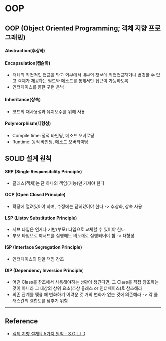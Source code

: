 # OOP
## OOP (Object Oriented Programming; 객체 지향 프로그래밍)
#### Abstraction(추상화)
#### Encapsulation(캡슐화)
* 객체의 직접적인 접근을 막고 외부에서 내부의 정보에 직접접근하거나 변경할 수 없고 객체가 제공하는 필드와 메소드를 통해서만 접근이 가능하도록
* 인터페이스를 통한 구현 은닉
#### Inheritance(상속)
* 코드의 재사용성과 유지보수를 위해 사용
#### Polymorphism(다형성)
* Compile time: 정적 바인딩, 메소드 오버로딩
* Runtime: 동적 바인딩, 메소드 오버라이딩

## SOLID 설계 원칙
#### SRP (Single Responsibility Principle)
* 클래스(객체)는 단 하나의 책임(기능)만 가져야 한다
#### OCP (Open Closed Principle)
* 확장에 열려있어야 하며, 수정에는 닫혀있어야 한다 -> 추상화, 상속 사용 
#### LSP (Listov Substitution Principle)
* 서브 타입은 언제나 기반(부모) 타입으로 교체할 수 있어야 한다
* 부모 타입으로 메서드를 실행해도 의도대로 실행되어야 함 -> 다형성
#### ISP (Interface Segregation Principle)
* 인터페이스의 단일 책임 강조
#### DIP (Dependency Inversion Principle)
* 어떤 Class를 참조해서 사용해야하는 상황이 생긴다면, 그 Class를 직접 참조하는 것이 아니라 그 대상의 상위 요소(추상 클래스 or 인터페이스)로 참조해라
* 의존 관계를 맺을 때 변화하기 어려운 것 거의 변화가 없는 것에 의존해라 -> 각 클래스간의 결합도를 낮추기 위함

***
## Reference
- [객체 지향 설계의 5가지 원칙 - S.O.L.I.D](https://inpa.tistory.com/entry/OOP-%F0%9F%92%A0-%EA%B0%9D%EC%B2%B4-%EC%A7%80%ED%96%A5-%EC%84%A4%EA%B3%84%EC%9D%98-5%EA%B0%80%EC%A7%80-%EC%9B%90%EC%B9%99-SOLID)